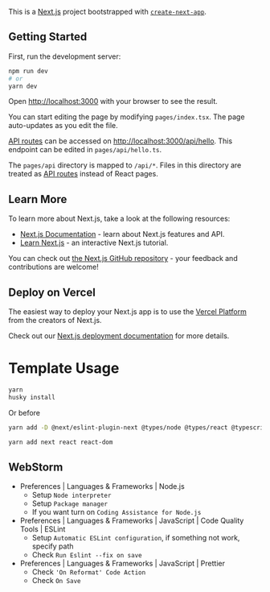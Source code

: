 This is a [Next.js](https://nextjs.org/) project bootstrapped with [`create-next-app`](https://github.com/vercel/next.js/tree/canary/packages/create-next-app).

## Getting Started

First, run the development server:

```bash
npm run dev
# or
yarn dev
```

Open [http://localhost:3000](http://localhost:3000) with your browser to see the result.

You can start editing the page by modifying `pages/index.tsx`. The page auto-updates as you edit the file.

[API routes](https://nextjs.org/docs/api-routes/introduction) can be accessed on [http://localhost:3000/api/hello](http://localhost:3000/api/hello). This endpoint can be edited in `pages/api/hello.ts`.

The `pages/api` directory is mapped to `/api/*`. Files in this directory are treated as [API routes](https://nextjs.org/docs/api-routes/introduction) instead of React pages.

## Learn More

To learn more about Next.js, take a look at the following resources:

- [Next.js Documentation](https://nextjs.org/docs) - learn about Next.js features and API.
- [Learn Next.js](https://nextjs.org/learn) - an interactive Next.js tutorial.

You can check out [the Next.js GitHub repository](https://github.com/vercel/next.js/) - your feedback and contributions are welcome!

## Deploy on Vercel

The easiest way to deploy your Next.js app is to use the [Vercel Platform](https://vercel.com/new?utm_medium=default-template&filter=next.js&utm_source=create-next-app&utm_campaign=create-next-app-readme) from the creators of Next.js.

Check out our [Next.js deployment documentation](https://nextjs.org/docs/deployment) for more details.

# Template Usage

```bash
yarn
husky install
```

Or before

```bash
yarn add -D @next/eslint-plugin-next @types/node @types/react @typescript-eslint/eslint-plugin @typescript-eslint/parser autoprefixer eslint eslint-config-next eslint-config-prettier eslint-plugin-import eslint-plugin-jsdoc eslint-plugin-prefer-arrow eslint-plugin-prettier husky postcss prettier tailwindcss typescript
```

```bash
yarn add next react react-dom
```

## WebStorm

- Preferences | Languages & Frameworks | Node.js
    - Setup `Node interpreter`
    - Setup `Package manager`
    - If you want turn on `Coding Assistance for Node.js`
- Preferences | Languages & Frameworks | JavaScript | Code Quality Tools | ESLint
    - Setup `Automatic ESLint configuration`, if something not work, specify path
    - Check `Run Eslint --fix on save`
- Preferences | Languages & Frameworks | JavaScript | Prettier
    - Check `'On Reformat' Code Action`
    - Check `On Save`
